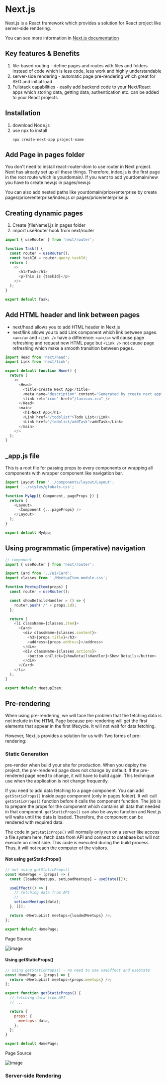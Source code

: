 # Next.js

Next.js is a React framework which provides a solution for React project like server-side rendering.

You can see more information in [Next.js documentation](https://nextjs.org/docs/getting-started)

## Key features & Benefits

1. file-based routing - define pages and routes with files and folders instead of code which is less code, less work and highly understandable
2. server-side rendering - automatic page pre-rendering which great for SEO and initial load
3. Fullstack capabilities - easily add backend code to your Next/React apps which storing data, getting data, authentication etc. can be added to your React projects

## Installation

1. download Node.js
2. use npx to install
   ```
   npx create-next-app project-name
   ```

## Add Page in pages folder

You don't need to install react-router-dom to use router in Next project. Next has already set up all these things. Therefore, index.js is the first page in the root route which is yourdomain/. If you want to add yourdomain/new you have to create new.js in pages/new.js

You can also add nested paths like yourdomain/price/enterprise by create pages/price/enterprise/index.js or pages/price/enterprise.js

## Creating dynamic pages

1. Create [fileName].js in pages folder
2. import useRouter hook from next/router

```javascript
import { useRouter } from 'next/router';

function Task() {
  const router = useRouter();
  const taskId = router.query.taskId;
  return (
    <>
      <h1>Task</h1>
      <p>This is {taskId}</p>
    </>
  );
}

export default Task;
```

## Add HTML header and link between pages

- next/head allows you to add HTML header in Next.js
- next/link allows you to add Link component which link between pages. `<a></a>` and `<Link />` have a difference: `<a></a>` will cause page refreshing and request new HTML page but `<Link />` not cause page refreshing which make a smooth transition between pages.

```js
import Head from 'next/head';
import Link from 'next/link';

export default function Home() {
  return (
    <>
      <Head>
        <title>Create Next App</title>
        <meta name="description" content="Generated by create next app" />
        <link rel="icon" href="/favicon.ico" />
      </Head>
      <main>
        <h1>Next App</h1>
        <Link href="/todolist">Todo List</Link>
        <Link href="/todolist/addTask">addTask</Link>
      </main>
    </>
  );
}
```

## \_app.js file

This is a root file for passing props to every components or wrapping all components with wrapper component like navigation bar.

```js
import Layout from '../components/layout/Layout';
import '../styles/globals.css';

function MyApp({ Component, pageProps }) {
  return (
    <Layout>
      <Component {...pageProps} />
    </Layout>
  );
}

export default MyApp;
```

## Using programmatic (imperative) navigation

```js
// component
import { useRouter } from 'next/router';

import Card from '../ui/Card';
import classes from './MeetupItem.module.css';

function MeetupItem(props) {
  const router = useRouter();

  const showDetailsHandler = () => {
    router.push('/' + props.id);
  };

  return (
    <li className={classes.item}>
      <Card>
        <div className={classes.content}>
          <h3>{props.title}</h3>
          <address>{props.address}</address>
        </div>
        <div className={classes.actions}>
          <button onClick={showDetailsHandler}>Show Details</button>
        </div>
      </Card>
    </li>
  );
}

export default MeetupItem;
```

## Pre-rendering

When using pre-rendering, we will face the problem that the fetching data is not include in the HTML Page because pre-rendering will get the first elements that appear in the first lifecycle. It will not wait for data fetching.

However, Next.js provides a solution for us with Two forms of pre-rendering:

### Static Generation

pre-render when build your site for production. When you deploy the project, the pre-rendered page does not change by default. If the pre-rendered page need to change, it will have to build again. This technique use when the application is not change frequently.

If you need to add data fetching to a page component. You can add `getStaticProps()` inside page component (only in pages folder). It will call `getStaticProps()` function before it calls the component function. The job is to prepare the props for the component which contains all data that needed in that component. `getStaticProps()` can also be async function and Next.js will waits until the data is loaded. Therefore, the component can be rendered with required data.

The code in `getStaticProps()` will normally only run on a server like access a file system here, fetch data from API and connect to database but will not execute on client side. This code is executed during the build process. Thus, it will not reach the computer of the visitors.

#### Not using getStaticProps()

```js
// not using getStaticProps()
const HomePage = (props) => {
  const [loadedMeetups, setLoadMeetups] = useState([]);

  useEffect(() => {
    // fetching data from API
    // ...
    setLoadMeetups(data);
  }, []);

  return <MeetupList meetups={loadedMeetups} />;
};

export default HomePage;
```

Page Source

![image](images/not-use-getStaticProps.jpg)

#### Using getStaticProps()

```js
// using getStaticProps() - no need to use useEffect and useState
const HomePage = (props) => {
  return <MeetupList meetups={props.meetups} />;
};

export function getStaticProps() {
  // fetching data from API
  // ...

  return {
    props: {
      meetups: data,
    },
  };
}

export default HomePage;
```

Page Source

![image](images/use-getStaticProps.jpg)

### Server-side Rendering
